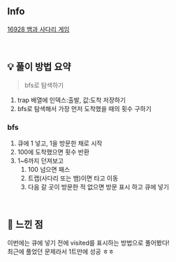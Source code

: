 ## Info

[16928 뱀과 사다리 게임](https://www.acmicpc.net/problem/16928)

<br>

## 💡 풀이 방법 요약

> bfs로 탐색하기

1. trap 배열에 인덱스:출발, 값:도착 저장하기
2. bfs로 탐색해서 가장 먼저 도착했을 때의 횟수 구하기

### bfs
1. 큐에 1 넣고, 1을 방문한 채로 시작
2. 100에 도착했으면 횟수 반환
3. 1~6까지 던져보고
   1. 100 넘으면 패스
   2. 트랩(사다리 또는 뱀)이면 타고 이동
   3. 다음 갈 곳이 방문한 적 없으면 방문 표시 하고 큐에 넣기

<br>

## 🙂 느낀 점
이번에는 큐에 넣기 전에 visited를 표시하는 방법으로 풀어봤다!<br>
최근에 풀었던 문제라서 1트만에 성공 ㅎㅎ
